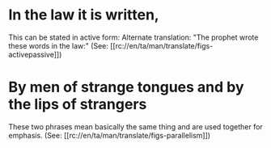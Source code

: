 # In the law it is written,

This can be stated in active form: Alternate translation: "The prophet wrote these words in the law:" (See: [[rc://en/ta/man/translate/figs-activepassive]])

# By men of strange tongues and by the lips of strangers

These two phrases mean basically the same thing and are used together for emphasis. (See: [[rc://en/ta/man/translate/figs-parallelism]])

